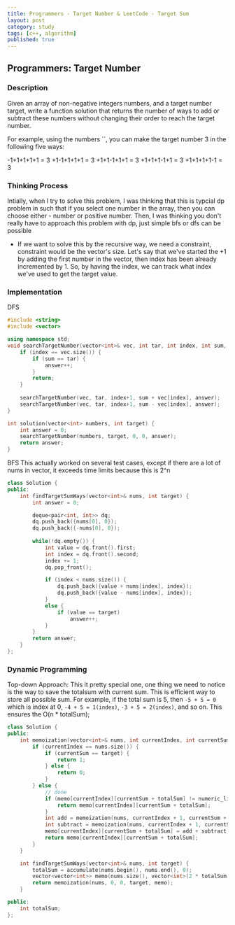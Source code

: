 ```yaml
---
title: Programmers - Target Number & LeetCode - Target Sum
layout: post
category: study
tags: [c++, algorithm]
published: true
---
```


## Programmers: Target Number

### Description
Given an array of non-negative integers numbers, and a target number target, write a function solution that returns the number of ways to add or subtract these numbers without changing their order to reach the target number.

For example, using the numbers ``, you can make the target number 3 in the following five ways:

-1+1+1+1+1 = 3
+1-1+1+1+1 = 3
+1+1-1+1+1 = 3
+1+1+1-1+1 = 3
+1+1+1+1-1 = 3

### Thinking Process

Intially, when I try to solve this problem, I was thinking that this is typcial dp problem in such that if you select one number in the array, then you can choose either - number or positive number. Then, I was thinking you don't really have to approach this problem with dp, just simple bfs or dfs can be possible
- If we want to solve this by the recursive way, we need a constraint, constraint would be the vector's size. Let's say that we've started the +1 by adding the first number in the vector, then index has been already incremented by 1. So, by having the index, we can track what index we've used to get the target value.

### Implementation
DFS
```c++
#include <string>
#include <vector>

using namespace std;
void searchTargetNumber(vector<int>& vec, int tar, int index, int sum, int& answer) {
    if (index == vec.size()) {
        if (sum == tar) {
            answer++;
        }
        return;
    }
    
    searchTargetNumber(vec, tar, index+1, sum + vec[index], answer);
    searchTargetNumber(vec, tar, index+1, sum - vec[index], answer);
}

int solution(vector<int> numbers, int target) {
    int answer = 0;
    searchTargetNumber(numbers, target, 0, 0, answer);
    return answer;
}
```

BFS
This actually worked on several test cases, except if there are a lot of nums in vector, it exceeds time limits because this is 2^n
```c++
class Solution {
public:
    int findTargetSumWays(vector<int>& nums, int target) {
        int answer = 0;

        deque<pair<int, int>> dq;
        dq.push_back({nums[0], 0});
        dq.push_back({-nums[0], 0});
        
        while(!dq.empty()) {
            int value = dq.front().first;
            int index = dq.front().second;
            index += 1;
            dq.pop_front();

            if (index < nums.size()) {
                dq.push_back({value + nums[index], index});
                dq.push_back({value - nums[index], index});
            } 
            else {
                if (value == target)
                    answer++;
            }
        }
        return answer;
    }
};
```

### Dynamic Programming
Top-down Approach: This it pretty special one, one thing we need to notice is the way to save the totalsum with current sum. This is efficient way to store all possible sum. For example, if the total sum is 5, then `-5 + 5 = 0` which is index at 0, `-4 + 5 = 1(index)`, `-3 + 5 = 2(index)`, and so on. This ensures the O(n * totalSum);
```c++
class Solution {
public:
    int memoization(vector<int>& nums, int currentIndex, int currentSum, int target, vector<vector<int>>& memo) {
        if (currentIndex == nums.size()) {
            if (currentSum == target) {
                return 1;
            } else {
                return 0;
            }
        } else {
            // done
            if (memo[currentIndex][currentSum + totalSum] != numeric_limits<int>::min()) {
                return memo[currentIndex][currentSum + totalSum];
            }
            int add = memoization(nums, currentIndex + 1, currentSum + nums[currentIndex], target, memo);
            int subtract = memoization(nums, currentIndex + 1, currentSum - nums[currentIndex], target, memo);
            memo[currentIndex][currentSum + totalSum] = add + subtract;
            return memo[currentIndex][currentSum + totalSum];
        }
    }

    int findTargetSumWays(vector<int>& nums, int target) {
        totalSum = accumulate(nums.begin(), nums.end(), 0);
        vector<vector<int>> memo(nums.size(), vector<int>(2 * totalSum + 1, numeric_limits<int>::min()));
        return memoization(nums, 0, 0, target, memo);
    }

public:
    int totalSum;
};
```